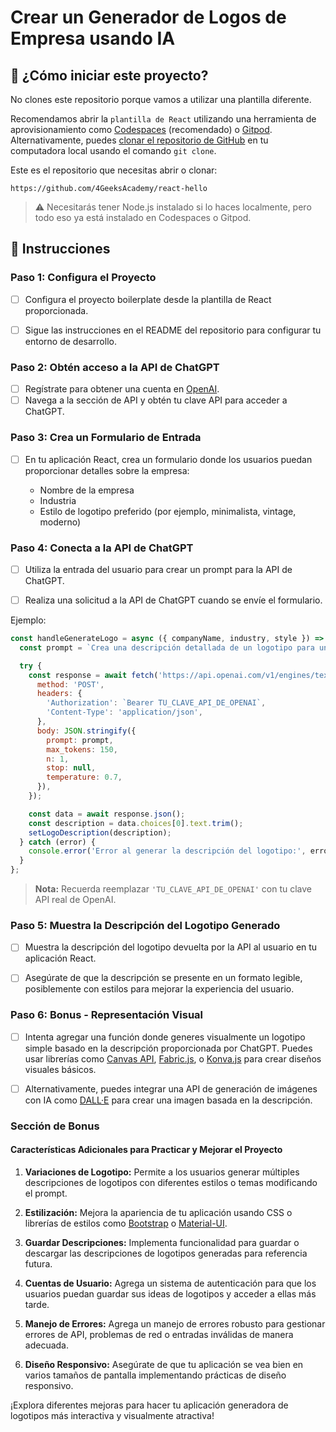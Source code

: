 <!-- hide -->
# Crear un Generador de Logos de Empresa usando IA
<!-- endhide -->

<onlyfor saas="true" withBanner="true">

## 🌱 ¿Cómo iniciar este proyecto?

No clones este repositorio porque vamos a utilizar una plantilla diferente.

Recomendamos abrir la `plantilla de React` utilizando una herramienta de aprovisionamiento como [Codespaces](https://4geeks.com/lesson/what-is-github-codespaces) (recomendado) o [Gitpod](https://4geeks.com/lesson/how-to-use-gitpod). Alternativamente, puedes [clonar el repositorio de GitHub](https://4geeks.com/how-to/github-clone-repository) en tu computadora local usando el comando `git clone`.

Este es el repositorio que necesitas abrir o clonar:

```
https://github.com/4GeeksAcademy/react-hello
```

> ⚠ Necesitarás tener Node.js instalado si lo haces localmente, pero todo eso ya está instalado en Codespaces o Gitpod.

</onlyfor>

## 📝 Instrucciones

### Paso 1: Configura el Proyecto

- [ ] Configura el proyecto boilerplate desde la plantilla de React proporcionada.
  
- [ ] Sigue las instrucciones en el README del repositorio para configurar tu entorno de desarrollo.

### Paso 2: Obtén acceso a la API de ChatGPT

- [ ] Regístrate para obtener una cuenta en [OpenAI](https://www.openai.com/).
- [ ] Navega a la sección de API y obtén tu clave API para acceder a ChatGPT.

### Paso 3: Crea un Formulario de Entrada

- [ ] En tu aplicación React, crea un formulario donde los usuarios puedan proporcionar detalles sobre la empresa:

   - Nombre de la empresa
   - Industria
   - Estilo de logotipo preferido (por ejemplo, minimalista, vintage, moderno)

### Paso 4: Conecta a la API de ChatGPT

- [ ] Utiliza la entrada del usuario para crear un prompt para la API de ChatGPT.

- [ ] Realiza una solicitud a la API de ChatGPT cuando se envíe el formulario.

Ejemplo:

```js
const handleGenerateLogo = async ({ companyName, industry, style }) => {
  const prompt = `Crea una descripción detallada de un logotipo para una empresa llamada "${companyName}", que opera en la industria de "${industry}". El logotipo debería tener un estilo "${style}".`;

  try {
    const response = await fetch('https://api.openai.com/v1/engines/text-davinci-003/completions', {
      method: 'POST',
      headers: {
        'Authorization': `Bearer TU_CLAVE_API_DE_OPENAI`,
        'Content-Type': 'application/json',
      },
      body: JSON.stringify({
        prompt: prompt,
        max_tokens: 150,
        n: 1,
        stop: null,
        temperature: 0.7,
      }),
    });

    const data = await response.json();
    const description = data.choices[0].text.trim();
    setLogoDescription(description);
  } catch (error) {
    console.error('Error al generar la descripción del logotipo:', error);
  }
};
```

> **Nota:** Recuerda reemplazar `'TU_CLAVE_API_DE_OPENAI'` con tu clave API real de OpenAI.

### Paso 5: Muestra la Descripción del Logotipo Generado

- [ ] Muestra la descripción del logotipo devuelta por la API al usuario en tu aplicación React.

- [ ] Asegúrate de que la descripción se presente en un formato legible, posiblemente con estilos para mejorar la experiencia del usuario.

### Paso 6: Bonus - Representación Visual

- [ ] Intenta agregar una función donde generes visualmente un logotipo simple basado en la descripción proporcionada por ChatGPT. Puedes usar librerías como [Canvas API](https://developer.mozilla.org/es/docs/Web/API/Canvas_API), [Fabric.js](http://fabricjs.com/), o [Konva.js](https://konvajs.org/) para crear diseños visuales básicos.

- [ ] Alternativamente, puedes integrar una API de generación de imágenes con IA como [DALL·E](https://openai.com/dall-e-2/) para crear una imagen basada en la descripción.

### Sección de Bonus

#### Características Adicionales para Practicar y Mejorar el Proyecto

1. **Variaciones de Logotipo:** Permite a los usuarios generar múltiples descripciones de logotipos con diferentes estilos o temas modificando el prompt.

2. **Estilización:** Mejora la apariencia de tu aplicación usando CSS o librerías de estilos como [Bootstrap](https://getbootstrap.com/) o [Material-UI](https://material-ui.com/).

3. **Guardar Descripciones:** Implementa funcionalidad para guardar o descargar las descripciones de logotipos generadas para referencia futura.

4. **Cuentas de Usuario:** Agrega un sistema de autenticación para que los usuarios puedan guardar sus ideas de logotipos y acceder a ellas más tarde.

5. **Manejo de Errores:** Agrega un manejo de errores robusto para gestionar errores de API, problemas de red o entradas inválidas de manera adecuada.

6. **Diseño Responsivo:** Asegúrate de que tu aplicación se vea bien en varios tamaños de pantalla implementando prácticas de diseño responsivo.

¡Explora diferentes mejoras para hacer tu aplicación generadora de logotipos más interactiva y visualmente atractiva!
